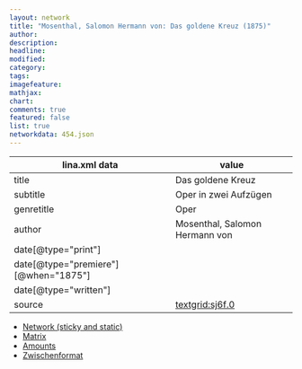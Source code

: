 ```yaml
---
layout: network
title: "Mosenthal, Salomon Hermann von: Das goldene Kreuz (1875)"
author:
description:
headline:
modified:
category:
tags:
imagefeature: 
mathjax: 
chart: 
comments: true
featured: false
list: true
networkdata: 454.json
---
```

lina.xml data  | value
------------- | -------------
title|Das goldene Kreuz
subtitle|Oper in zwei Aufzügen
genretitle|Oper
author|Mosenthal, Salomon Hermann von
date[@type="print"]|
date[@type="premiere"][@when="1875"]|
date[@type="written"]|
source|[textgrid:sj6f.0](https://textgridlab.org/1.0/tgcrud-public/rest/textgrid:sj6f.0/data)



* [Network (sticky and static)](/network454)
* [Matrix](/matrix454)
* [Amounts](/amounts454)
* [Zwischenformat](/lina454 )
